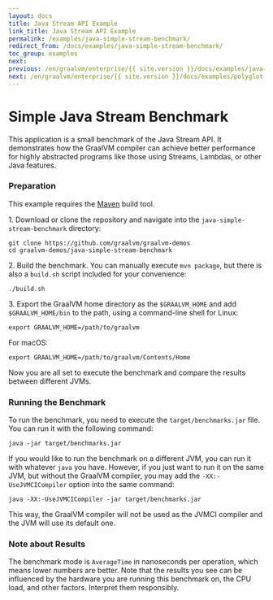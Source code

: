 ```yaml
---
layout: docs
title: Java Stream API Example
link_title: Java Stream API Example
permalink: /examples/java-simple-stream-benchmark/
redirect_from: /docs/examples/java-simple-stream-benchmark/
toc_group: examples
next:
previous: /en/graalvm/enterprise/{{ site.version }}/docs/examples/java-performance-examples/
next: /en/graalvm/enterprise/{{ site.version }}/docs/examples/polyglot-javascript-java-r/
---
```


# Simple Java Stream Benchmark

This application is a small benchmark of the Java Stream API. It demonstrates how
the GraalVM compiler can achieve better performance for highly
abstracted programs like those using Streams, Lambdas, or other Java features.

### Preparation

This example requires the [Maven](https://maven.apache.org/) build tool.

1&#46; Download or clone the repository and navigate into the `java-simple-stream-benchmark` directory:
```shell
git clone https://github.com/graalvm/graalvm-demos
cd graalvm-demos/java-simple-stream-benchmark
```

2&#46; Build the benchmark. You can manually execute `mvn package`, but there is also
a `build.sh` script included for your convenience:
```shell
./build.sh
```

3&#46; Export the GraalVM home directory as the `$GRAALVM_HOME` and add `$GRAALVM_HOME/bin`
to the path, using a command-line shell for Linux:
```shell
export GRAALVM_HOME=/path/to/graalvm
```
For macOS:
```shell
export GRAALVM_HOME=/path/to/graalvm/Contents/Home
```

Now you are all set to execute the benchmark and compare the results between different JVMs.

### Running the Benchmark

To run the benchmark, you need to execute the `target/benchmarks.jar` file.
You can run it with the following command:
```shell
java -jar target/benchmarks.jar
```
If you would like to run the benchmark on a different JVM, you can run it with
whatever `java` you have. However, if you just want to run it on the same JVM,
but without the GraalVM compiler, you may add the `-XX:-UseJVMCICompiler` option
into the same command:
```shell
java -XX:-UseJVMCICompiler -jar target/benchmarks.jar
```

This way, the GraalVM compiler will not be used as the JVMCI compiler and the JVM will use its default one.

### Note about Results

The benchmark mode is `AverageTime` in nanoseconds per operation, which means
lower numbers are better. Note that the results you see can be influenced by the
hardware you are running this benchmark on, the CPU load, and other factors.
Interpret them responsibly.
